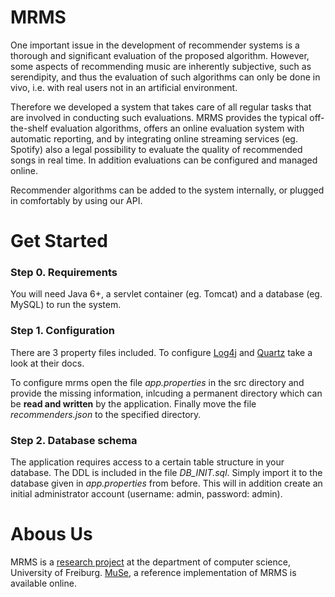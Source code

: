 # MRMS

One important issue in the development of recommender systems is a thorough and significant evaluation of the proposed algorithm. However, some aspects of recommending music are inherently subjective, such as serendipity, and thus the evaluation of such algorithms can only be done in vivo, i.e. with real users not in an artificial environment.

Therefore we developed a system that takes care of all regular tasks that are involved in conducting such evaluations. MRMS provides the typical off-the-shelf evaluation algorithms, offers an online evaluation system with automatic reporting, and by integrating online streaming services (eg. Spotify) also a legal possibility to evaluate the quality of recommended songs in real time. In addition evaluations can be configured and managed online.

Recommender algorithms can be added to the system internally, or plugged in comfortably by using our API.

# Get Started
### Step 0. Requirements
   You will need Java 6+, a servlet container (eg. Tomcat) and a database (eg. MySQL) to run the system.
   
### Step 1. Configuration

   There are 3 property files included. To configure [Log4j](http://logging.apache.org/log4j/) and [Quartz](http://www.quartz-scheduler.org/documentation) take a look at their docs.
   
   To configure mrms open the file  _app.properties_ in the src directory and provide the missing information, inlcuding a permanent directory which can be **read and written** by the application. Finally move the file  _recommenders.json_ to the specified directory.

### Step 2. Database schema

   The application requires access to a certain table structure in your database. The DDL is included in the file _DB_INIT.sql_. Simply import it to the database given in _app.properties_ from before. This will in addition create an initial administrator account (username: admin, password: admin).
   
   
# Abous Us

MRMS is a [research project](http://dbis.informatik.uni-freiburg.de/forschung/projekte/MusicRecommender) at the department of computer science, University of Freiburg. [MuSe](https://muse.informatik.uni-freiburg.de), a reference implementation of MRMS is available online.

